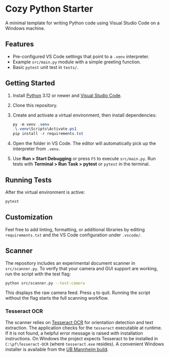 # Cozy Python Starter

A minimal template for writing Python code using Visual Studio Code on a Windows machine.

## Features
- Pre-configured VS Code settings that point to a `.venv` interpreter.
- Example `src/main.py` module with a simple greeting function.
- Basic `pytest` unit test in `tests/`.

## Getting Started
1. Install [Python](https://www.python.org/downloads/windows/) 3.12 or newer and [Visual Studio Code](https://code.visualstudio.com/Download).
2. Clone this repository.
3. Create and activate a virtual environment, then install dependencies:

   ```powershell
   py -m venv .venv
   .\.venv\Scripts\Activate.ps1
   pip install -r requirements.txt
   ```

4. Open the folder in VS Code. The editor will automatically pick up the interpreter from `.venv`.
5. Use **Run > Start Debugging** or press `F5` to execute `src/main.py`. Run tests with **Terminal > Run Task > pytest** or `pytest` in the terminal.

## Running Tests
After the virtual environment is active:

```powershell
pytest
```

## Customization
Feel free to add linting, formatting, or additional libraries by editing `requirements.txt` and the VS Code configuration under `.vscode/`.

## Scanner

The repository includes an experimental document scanner in `src/scanner.py`.
To verify that your camera and GUI support are working, run the script with the
test flag:

```bash
python src/scanner.py --test-camera
```

This displays the raw camera feed. Press `q` to quit. Running the script
without the flag starts the full scanning workflow.

### Tesseract OCR

The scanner relies on [Tesseract OCR](https://github.com/tesseract-ocr/tesseract)
for orientation detection and text extraction. The application checks for the
`tesseract` executable at runtime. If it is not found, a helpful error message
is raised with installation instructions. On Windows the project expects
Tesseract to be installed in `C:\pf\Tesseract-OCR` (where
`tesseract.exe` resides). A convenient Windows installer is available from the
[UB Mannheim build](https://github.com/UB-Mannheim/tesseract/wiki).
